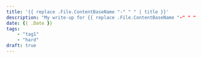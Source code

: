 ```yaml
---
title: '{{ replace .File.ContentBaseName "-" " " | title }}'
description: "My write-up for {{ replace .File.ContentBaseName "-" " " | title }}"
date: {{ .Date }}
tags: 
    - "tag1"
    - "hard"
draft: true
---
```

